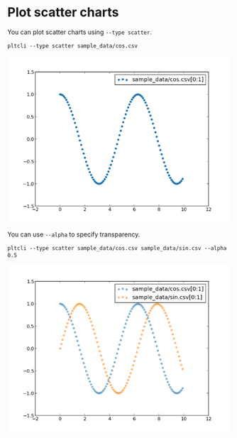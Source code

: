 Plot scatter charts
===================

You can plot scatter charts using `--type scatter`.

```
pltcli --type scatter sample_data/cos.csv
```
![--type scatter sample_data/cos.csv](images/04_scatter_image_00.png)

You can use `--alpha` to specify transparency.

```
pltcli --type scatter sample_data/cos.csv sample_data/sin.csv --alpha 0.5
```
![--type scatter sample_data/cos.csv sample_data/sin.csv --alpha 0.5](images/04_scatter_image_01.png)

